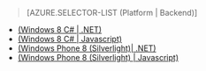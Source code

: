 > [AZURE.SELECTOR-LIST (Platform | Backend)]
- [(Windows 8 C# | .NET)](../articles/mobile-services-dotnet-backend-windows-store-dotnet-upload-data-blob-storage.md)
- [(Windows 8 C# | Javascript)](../articles/mobile-services-windows-store-dotnet-upload-data-blob-storage.md)
- [(Windows Phone 8 (Silverlight)| .NET)](../articles/mobile-services-dotnet-backend-windows-phone-upload-data-blob-storage.md)
- [(Windows Phone 8 (Silverlight) | Javascript)](../articles/mobile-services-windows-phone-upload-data-blob-storage.md)